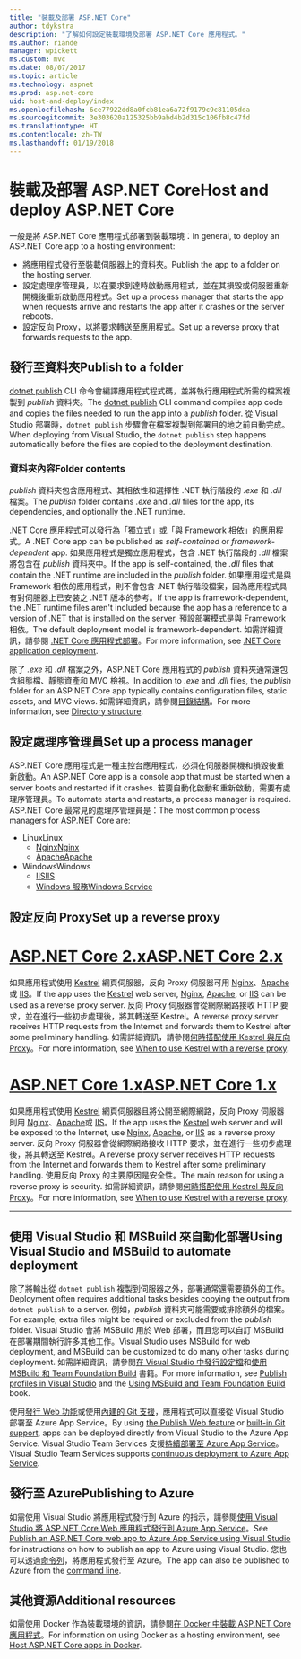 ```yaml
---
title: "裝載及部署 ASP.NET Core"
author: tdykstra
description: "了解如何設定裝載環境及部署 ASP.NET Core 應用程式。"
ms.author: riande
manager: wpickett
ms.custom: mvc
ms.date: 08/07/2017
ms.topic: article
ms.technology: aspnet
ms.prod: asp.net-core
uid: host-and-deploy/index
ms.openlocfilehash: 6ce77922dd8a0fcb81ea6a72f9179c9c81105dda
ms.sourcegitcommit: 3e303620a125325bb9abd4b2d315c106fb8c47fd
ms.translationtype: HT
ms.contentlocale: zh-TW
ms.lasthandoff: 01/19/2018
---
```

# <a name="host-and-deploy-aspnet-core"></a><span data-ttu-id="2c531-103">裝載及部署 ASP.NET Core</span><span class="sxs-lookup"><span data-stu-id="2c531-103">Host and deploy ASP.NET Core</span></span>

<span data-ttu-id="2c531-104">一般是將 ASP.NET Core 應用程式部署到裝載環境：</span><span class="sxs-lookup"><span data-stu-id="2c531-104">In general, to deploy an ASP.NET Core app to a hosting environment:</span></span>

* <span data-ttu-id="2c531-105">將應用程式發行至裝載伺服器上的資料夾。</span><span class="sxs-lookup"><span data-stu-id="2c531-105">Publish the app to a folder on the hosting server.</span></span>
* <span data-ttu-id="2c531-106">設定處理序管理員，以在要求到達時啟動應用程式，並在其損毀或伺服器重新開機後重新啟動應用程式。</span><span class="sxs-lookup"><span data-stu-id="2c531-106">Set up a process manager that starts the app when requests arrive and restarts the app after it crashes or the server reboots.</span></span>
* <span data-ttu-id="2c531-107">設定反向 Proxy，以將要求轉送至應用程式。</span><span class="sxs-lookup"><span data-stu-id="2c531-107">Set up a reverse proxy that forwards requests to the app.</span></span>

## <a name="publish-to-a-folder"></a><span data-ttu-id="2c531-108">發行至資料夾</span><span class="sxs-lookup"><span data-stu-id="2c531-108">Publish to a folder</span></span> 

<span data-ttu-id="2c531-109">[dotnet publish](/dotnet/articles/core/tools/dotnet-publish) CLI 命令會編譯應用程式程式碼，並將執行應用程式所需的檔案複製到 *publish* 資料夾。</span><span class="sxs-lookup"><span data-stu-id="2c531-109">The [dotnet publish](/dotnet/articles/core/tools/dotnet-publish) CLI command compiles app code and copies the files needed to run the app into a *publish* folder.</span></span> <span data-ttu-id="2c531-110">從 Visual Studio 部署時，`dotnet publish` 步驟會在檔案複製到部署目的地之前自動完成。</span><span class="sxs-lookup"><span data-stu-id="2c531-110">When deploying from Visual Studio, the `dotnet publish` step happens automatically before the files are copied to the deployment destination.</span></span>

### <a name="folder-contents"></a><span data-ttu-id="2c531-111">資料夾內容</span><span class="sxs-lookup"><span data-stu-id="2c531-111">Folder contents</span></span>

<span data-ttu-id="2c531-112">*publish* 資料夾包含應用程式、其相依性和選擇性 .NET 執行階段的 *.exe* 和 *.dll* 檔案。</span><span class="sxs-lookup"><span data-stu-id="2c531-112">The *publish* folder contains *.exe* and *.dll* files for the app, its dependencies, and optionally the .NET runtime.</span></span>

<span data-ttu-id="2c531-113">.NET Core 應用程式可以發行為「獨立式」或「與 Framework 相依」的應用程式。</span><span class="sxs-lookup"><span data-stu-id="2c531-113">A .NET Core app can be published as *self-contained* or *framework-dependent* app.</span></span> <span data-ttu-id="2c531-114">如果應用程式是獨立應用程式，包含 .NET 執行階段的 *.dll* 檔案將包含在 *publish* 資料夾中。</span><span class="sxs-lookup"><span data-stu-id="2c531-114">If the app is self-contained, the *.dll* files that contain the .NET runtime are included in the *publish* folder.</span></span> <span data-ttu-id="2c531-115">如果應用程式是與 Framework 相依的應用程式，則不會包含 .NET 執行階段檔案，因為應用程式具有對伺服器上已安裝之 .NET 版本的參考。</span><span class="sxs-lookup"><span data-stu-id="2c531-115">If the app is framework-dependent, the .NET runtime files aren't included because the app has a reference to a version of .NET that is installed on the server.</span></span> <span data-ttu-id="2c531-116">預設部署模式是與 Framework 相依。</span><span class="sxs-lookup"><span data-stu-id="2c531-116">The default deployment model is framework-dependent.</span></span> <span data-ttu-id="2c531-117">如需詳細資訊，請參閱 [.NET Core 應用程式部署](/dotnet/articles/core/deploying/index)。</span><span class="sxs-lookup"><span data-stu-id="2c531-117">For more information, see [.NET Core application deployment](/dotnet/articles/core/deploying/index).</span></span>

<span data-ttu-id="2c531-118">除了 *.exe* 和 *.dll* 檔案之外，ASP.NET Core 應用程式的 *publish* 資料夾通常還包含組態檔、靜態資產和 MVC 檢視。</span><span class="sxs-lookup"><span data-stu-id="2c531-118">In addition to *.exe* and *.dll* files, the *publish* folder for an ASP.NET Core app typically contains configuration files, static assets, and MVC views.</span></span> <span data-ttu-id="2c531-119">如需詳細資訊，請參閱[目錄結構](xref:host-and-deploy/directory-structure)。</span><span class="sxs-lookup"><span data-stu-id="2c531-119">For more information, see [Directory structure](xref:host-and-deploy/directory-structure).</span></span>

## <a name="set-up-a-process-manager"></a><span data-ttu-id="2c531-120">設定處理序管理員</span><span class="sxs-lookup"><span data-stu-id="2c531-120">Set up a process manager</span></span>

<span data-ttu-id="2c531-121">ASP.NET Core 應用程式是一種主控台應用程式，必須在伺服器開機和損毀後重新啟動。</span><span class="sxs-lookup"><span data-stu-id="2c531-121">An ASP.NET Core app is a console app that must be started when a server boots and restarted if it crashes.</span></span> <span data-ttu-id="2c531-122">若要自動化啟動和重新啟動，需要有處理序管理員。</span><span class="sxs-lookup"><span data-stu-id="2c531-122">To automate starts and restarts, a process manager is required.</span></span> <span data-ttu-id="2c531-123">ASP.NET Core 最常見的處理序管理員是：</span><span class="sxs-lookup"><span data-stu-id="2c531-123">The most common process managers for ASP.NET Core are:</span></span>

* <span data-ttu-id="2c531-124">Linux</span><span class="sxs-lookup"><span data-stu-id="2c531-124">Linux</span></span>
  * [<span data-ttu-id="2c531-125">Nginx</span><span class="sxs-lookup"><span data-stu-id="2c531-125">Nginx</span></span>](xref:host-and-deploy/linux-nginx)
  * [<span data-ttu-id="2c531-126">Apache</span><span class="sxs-lookup"><span data-stu-id="2c531-126">Apache</span></span>](xref:host-and-deploy/linux-apache)
* <span data-ttu-id="2c531-127">Windows</span><span class="sxs-lookup"><span data-stu-id="2c531-127">Windows</span></span>
  * [<span data-ttu-id="2c531-128">IIS</span><span class="sxs-lookup"><span data-stu-id="2c531-128">IIS</span></span>](xref:host-and-deploy/iis/index)
  * [<span data-ttu-id="2c531-129">Windows 服務</span><span class="sxs-lookup"><span data-stu-id="2c531-129">Windows Service</span></span>](xref:host-and-deploy/windows-service)

## <a name="set-up-a-reverse-proxy"></a><span data-ttu-id="2c531-130">設定反向 Proxy</span><span class="sxs-lookup"><span data-stu-id="2c531-130">Set up a reverse proxy</span></span>

# <a name="aspnet-core-2xtabaspnetcore2x"></a>[<span data-ttu-id="2c531-131">ASP.NET Core 2.x</span><span class="sxs-lookup"><span data-stu-id="2c531-131">ASP.NET Core 2.x</span></span>](#tab/aspnetcore2x)

<span data-ttu-id="2c531-132">如果應用程式使用 [Kestrel](xref:fundamentals/servers/kestrel) 網頁伺服器，反向 Proxy 伺服器可用 [Nginx](xref:host-and-deploy/linux-nginx)、[Apache](xref:host-and-deploy/linux-apache) 或 [IIS](xref:host-and-deploy/iis/index)。</span><span class="sxs-lookup"><span data-stu-id="2c531-132">If the app uses the [Kestrel](xref:fundamentals/servers/kestrel) web server, [Nginx](xref:host-and-deploy/linux-nginx), [Apache](xref:host-and-deploy/linux-apache), or [IIS](xref:host-and-deploy/iis/index) can be used as a reverse proxy server.</span></span> <span data-ttu-id="2c531-133">反向 Proxy 伺服器會從網際網路接收 HTTP 要求，並在進行一些初步處理後，將其轉送至 Kestrel。</span><span class="sxs-lookup"><span data-stu-id="2c531-133">A reverse proxy server receives HTTP requests from the Internet and forwards them to Kestrel after some preliminary handling.</span></span> <span data-ttu-id="2c531-134">如需詳細資訊，請參閱[何時搭配使用 Kestrel 與反向 Proxy](xref:fundamentals/servers/kestrel?tabs=aspnetcore2x#when-to-use-kestrel-with-a-reverse-proxy)。</span><span class="sxs-lookup"><span data-stu-id="2c531-134">For more information, see [When to use Kestrel with a reverse proxy](xref:fundamentals/servers/kestrel?tabs=aspnetcore2x#when-to-use-kestrel-with-a-reverse-proxy).</span></span>

# <a name="aspnet-core-1xtabaspnetcore1x"></a>[<span data-ttu-id="2c531-135">ASP.NET Core 1.x</span><span class="sxs-lookup"><span data-stu-id="2c531-135">ASP.NET Core 1.x</span></span>](#tab/aspnetcore1x)

<span data-ttu-id="2c531-136">如果應用程式使用 [Kestrel](xref:fundamentals/servers/kestrel) 網頁伺服器且將公開至網際網路，反向 Proxy 伺服器則用 [Nginx](xref:host-and-deploy/linux-nginx)、[Apache](xref:host-and-deploy/linux-apache)或 [IIS](xref:host-and-deploy/iis/index)。</span><span class="sxs-lookup"><span data-stu-id="2c531-136">If the app uses the [Kestrel](xref:fundamentals/servers/kestrel) web server and will be exposed to the Internet, use [Nginx](xref:host-and-deploy/linux-nginx), [Apache](xref:host-and-deploy/linux-apache), or [IIS](xref:host-and-deploy/iis/index) as a reverse proxy server.</span></span> <span data-ttu-id="2c531-137">反向 Proxy 伺服器會從網際網路接收 HTTP 要求，並在進行一些初步處理後，將其轉送至 Kestrel。</span><span class="sxs-lookup"><span data-stu-id="2c531-137">A reverse proxy server receives HTTP requests from the Internet and forwards them to Kestrel after some preliminary handling.</span></span> <span data-ttu-id="2c531-138">使用反向 Proxy 的主要原因是安全性。</span><span class="sxs-lookup"><span data-stu-id="2c531-138">The main reason for using a reverse proxy is security.</span></span> <span data-ttu-id="2c531-139">如需詳細資訊，請參閱[何時搭配使用 Kestrel 與反向 Proxy](xref:fundamentals/servers/kestrel?tabs=aspnetcore1x#when-to-use-kestrel-with-a-reverse-proxy)。</span><span class="sxs-lookup"><span data-stu-id="2c531-139">For more information, see [When to use Kestrel with a reverse proxy](xref:fundamentals/servers/kestrel?tabs=aspnetcore1x#when-to-use-kestrel-with-a-reverse-proxy).</span></span>

---

## <a name="using-visual-studio-and-msbuild-to-automate-deployment"></a><span data-ttu-id="2c531-140">使用 Visual Studio 和 MSBuild 來自動化部署</span><span class="sxs-lookup"><span data-stu-id="2c531-140">Using Visual Studio and MSBuild to automate deployment</span></span>

<span data-ttu-id="2c531-141">除了將輸出從 `dotnet publish` 複製到伺服器之外，部署通常還需要額外的工作。</span><span class="sxs-lookup"><span data-stu-id="2c531-141">Deployment often requires additional tasks besides copying the output from `dotnet publish` to a server.</span></span> <span data-ttu-id="2c531-142">例如，*publish* 資料夾可能需要或排除額外的檔案。</span><span class="sxs-lookup"><span data-stu-id="2c531-142">For example, extra files might be required or excluded from the *publish* folder.</span></span> <span data-ttu-id="2c531-143">Visual Studio 會將 MSBuild 用於 Web 部署，而且您可以自訂 MSBuild 在部署期間執行許多其他工作。</span><span class="sxs-lookup"><span data-stu-id="2c531-143">Visual Studio uses MSBuild for web deployment, and MSBuild can be customized to do many other tasks during deployment.</span></span> <span data-ttu-id="2c531-144">如需詳細資訊，請參閱[在 Visual Studio 中發行設定檔](xref:host-and-deploy/visual-studio-publish-profiles)和[使用 MSBuild 和 Team Foundation Build](http://msbuildbook.com/) 書籍。</span><span class="sxs-lookup"><span data-stu-id="2c531-144">For more information, see [Publish profiles in Visual Studio](xref:host-and-deploy/visual-studio-publish-profiles) and the [Using MSBuild and Team Foundation Build](http://msbuildbook.com/) book.</span></span>

<span data-ttu-id="2c531-145">使用[發行 Web 功能](xref:tutorials/publish-to-azure-webapp-using-vs)或使用[內建的 Git 支援](xref:host-and-deploy/azure-apps/azure-continuous-deployment)，應用程式可以直接從 Visual Studio 部署至 Azure App Service。</span><span class="sxs-lookup"><span data-stu-id="2c531-145">By using [the Publish Web feature](xref:tutorials/publish-to-azure-webapp-using-vs) or [built-in Git support](xref:host-and-deploy/azure-apps/azure-continuous-deployment), apps can be deployed directly from Visual Studio to the Azure App Service.</span></span> <span data-ttu-id="2c531-146">Visual Studio Team Services 支援[持續部署至 Azure App Service](/vsts/build-release/apps/cd/azure/aspnet-core-to-azure-webapp?tabs=vsts)。</span><span class="sxs-lookup"><span data-stu-id="2c531-146">Visual Studio Team Services supports [continuous deployment to Azure App Service](/vsts/build-release/apps/cd/azure/aspnet-core-to-azure-webapp?tabs=vsts).</span></span>

## <a name="publishing-to-azure"></a><span data-ttu-id="2c531-147">發行至 Azure</span><span class="sxs-lookup"><span data-stu-id="2c531-147">Publishing to Azure</span></span>

<span data-ttu-id="2c531-148">如需使用 Visual Studio 將應用程式發行到 Azure 的指示，請參閱[使用 Visual Studio 將 ASP.NET Core Web 應用程式發行到 Azure App Service](xref:tutorials/publish-to-azure-webapp-using-vs)。</span><span class="sxs-lookup"><span data-stu-id="2c531-148">See [Publish an ASP.NET Core web app to Azure App Service using Visual Studio](xref:tutorials/publish-to-azure-webapp-using-vs) for instructions on how to publish an app to Azure using Visual Studio.</span></span> <span data-ttu-id="2c531-149">您也可以透過[命令列](xref:tutorials/publish-to-azure-webapp-using-cli)，將應用程式發行至 Azure。</span><span class="sxs-lookup"><span data-stu-id="2c531-149">The app can also be published to Azure from the [command line](xref:tutorials/publish-to-azure-webapp-using-cli).</span></span>

## <a name="additional-resources"></a><span data-ttu-id="2c531-150">其他資源</span><span class="sxs-lookup"><span data-stu-id="2c531-150">Additional resources</span></span>

<span data-ttu-id="2c531-151">如需使用 Docker 作為裝載環境的資訊，請參閱[在 Docker 中裝載 ASP.NET Core 應用程式](xref:host-and-deploy/docker/index)。</span><span class="sxs-lookup"><span data-stu-id="2c531-151">For information on using Docker as a hosting environment, see [Host ASP.NET Core apps in Docker](xref:host-and-deploy/docker/index).</span></span>
